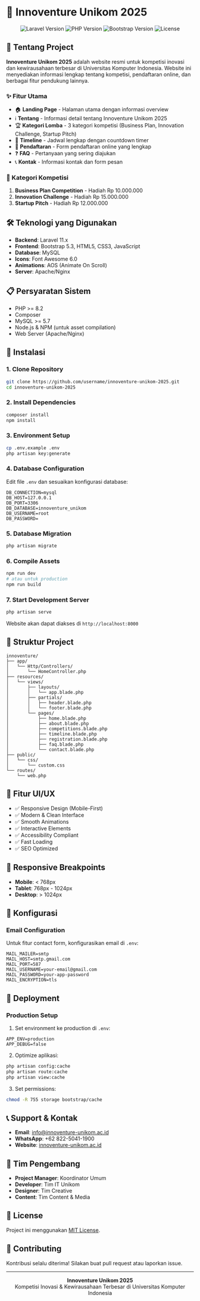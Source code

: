 # 🚀 Innoventure Unikom 2025

<p align="center">
  <img src="https://img.shields.io/badge/Laravel-11.x-red.svg" alt="Laravel Version">
  <img src="https://img.shields.io/badge/PHP-8.2+-blue.svg" alt="PHP Version">
  <img src="https://img.shields.io/badge/Bootstrap-5.3-purple.svg" alt="Bootstrap Version">
  <img src="https://img.shields.io/badge/License-MIT-green.svg" alt="License">
</p>

## 📖 Tentang Project

**Innoventure Unikom 2025** adalah website resmi untuk kompetisi inovasi dan kewirausahaan terbesar di Universitas Komputer Indonesia. Website ini menyediakan informasi lengkap tentang kompetisi, pendaftaran online, dan berbagai fitur pendukung lainnya.

### ✨ Fitur Utama

- 🏠 **Landing Page** - Halaman utama dengan informasi overview
- ℹ️ **Tentang** - Informasi detail tentang Innoventure Unikom 2025
- 🏆 **Kategori Lomba** - 3 kategori kompetisi (Business Plan, Innovation Challenge, Startup Pitch)
- 📅 **Timeline** - Jadwal lengkap dengan countdown timer
- 📝 **Pendaftaran** - Form pendaftaran online yang lengkap
- ❓ **FAQ** - Pertanyaan yang sering diajukan
- 📞 **Kontak** - Informasi kontak dan form pesan

### 🎯 Kategori Kompetisi

1. **Business Plan Competition** - Hadiah Rp 10.000.000
2. **Innovation Challenge** - Hadiah Rp 15.000.000  
3. **Startup Pitch** - Hadiah Rp 12.000.000

## 🛠️ Teknologi yang Digunakan

- **Backend**: Laravel 11.x
- **Frontend**: Bootstrap 5.3, HTML5, CSS3, JavaScript
- **Database**: MySQL
- **Icons**: Font Awesome 6.0
- **Animations**: AOS (Animate On Scroll)
- **Server**: Apache/Nginx

## 📋 Persyaratan Sistem

- PHP >= 8.2
- Composer
- MySQL >= 5.7
- Node.js & NPM (untuk asset compilation)
- Web Server (Apache/Nginx)

## 🚀 Instalasi

### 1. Clone Repository
```bash
git clone https://github.com/username/innoventure-unikom-2025.git
cd innoventure-unikom-2025
```

### 2. Install Dependencies
```bash
composer install
npm install
```

### 3. Environment Setup
```bash
cp .env.example .env
php artisan key:generate
```

### 4. Database Configuration
Edit file `.env` dan sesuaikan konfigurasi database:
```env
DB_CONNECTION=mysql
DB_HOST=127.0.0.1
DB_PORT=3306
DB_DATABASE=innoventure_unikom
DB_USERNAME=root
DB_PASSWORD=
```

### 5. Database Migration
```bash
php artisan migrate
```

### 6. Compile Assets
```bash
npm run dev
# atau untuk production
npm run build
```

### 7. Start Development Server
```bash
php artisan serve
```

Website akan dapat diakses di `http://localhost:8000`

## 📁 Struktur Project

```
innoventure/
├── app/
│   └── Http/Controllers/
│       └── HomeController.php
├── resources/
│   └── views/
│       ├── layouts/
│       │   └── app.blade.php
│       ├── partials/
│       │   ├── header.blade.php
│       │   └── footer.blade.php
│       └── pages/
│           ├── home.blade.php
│           ├── about.blade.php
│           ├── competitions.blade.php
│           ├── timeline.blade.php
│           ├── registration.blade.php
│           ├── faq.blade.php
│           └── contact.blade.php
├── public/
│   └── css/
│       └── custom.css
└── routes/
    └── web.php
```

## 🎨 Fitur UI/UX

- ✅ Responsive Design (Mobile-First)
- ✅ Modern & Clean Interface
- ✅ Smooth Animations
- ✅ Interactive Elements
- ✅ Accessibility Compliant
- ✅ Fast Loading
- ✅ SEO Optimized

## 📱 Responsive Breakpoints

- **Mobile**: < 768px
- **Tablet**: 768px - 1024px
- **Desktop**: > 1024px

## 🔧 Konfigurasi

### Email Configuration
Untuk fitur contact form, konfigurasikan email di `.env`:
```env
MAIL_MAILER=smtp
MAIL_HOST=smtp.gmail.com
MAIL_PORT=587
MAIL_USERNAME=your-email@gmail.com
MAIL_PASSWORD=your-app-password
MAIL_ENCRYPTION=tls
```

## 🚀 Deployment

### Production Setup
1. Set environment ke production di `.env`:
```env
APP_ENV=production
APP_DEBUG=false
```

2. Optimize aplikasi:
```bash
php artisan config:cache
php artisan route:cache
php artisan view:cache
```

3. Set permissions:
```bash
chmod -R 755 storage bootstrap/cache
```

## 📞 Support & Kontak

- **Email**: info@innoventure-unikom.ac.id
- **WhatsApp**: +62 822-5041-1900
- **Website**: [innoventure-unikom.ac.id](http://innoventure-unikom.ac.id)

## 👥 Tim Pengembang

- **Project Manager**: Koordinator Umum
- **Developer**: Tim IT Unikom
- **Designer**: Tim Creative
- **Content**: Tim Content & Media

## 📄 License

Project ini menggunakan [MIT License](https://opensource.org/licenses/MIT).

## 🤝 Contributing

Kontribusi selalu diterima! Silakan buat pull request atau laporkan issue.

---

<p align="center">
  <strong>Innoventure Unikom 2025</strong><br>
  Kompetisi Inovasi & Kewirausahaan Terbesar di Universitas Komputer Indonesia
</p>
